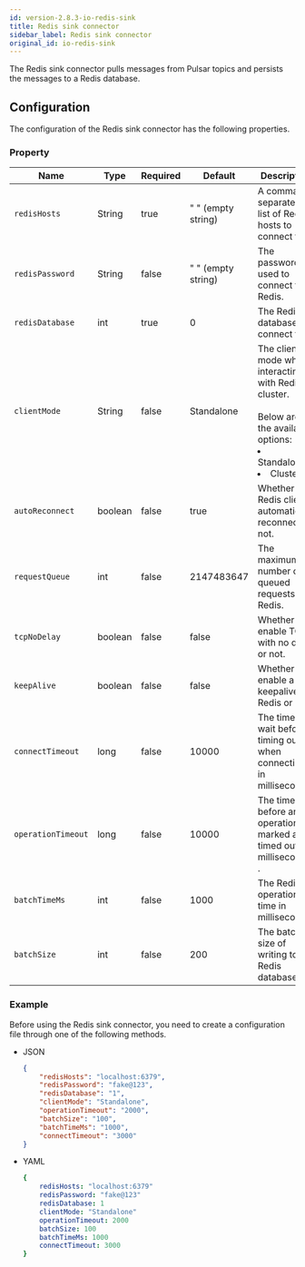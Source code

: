 ```yaml
---
id: version-2.8.3-io-redis-sink
title: Redis sink connector
sidebar_label: Redis sink connector
original_id: io-redis-sink
---
```


The  Redis sink connector pulls messages from Pulsar topics 
and persists the messages to a Redis database.



## Configuration

The configuration of the Redis sink connector has the following properties.



### Property

| Name | Type|Required | Default | Description 
|------|----------|----------|---------|-------------|
| `redisHosts` |String|true|" " (empty string) | A comma-separated list of Redis hosts to connect to. |
| `redisPassword` |String|false|" " (empty string) | The password used to connect to Redis. |
| `redisDatabase` | int|true|0  | The Redis database to connect to. |
| `clientMode` |String| false|Standalone | The client mode when interacting with Redis cluster. <br><br>Below are the available options: <br><li>Standalone<br><li>Cluster |
| `autoReconnect` | boolean|false|true | Whether the Redis client automatically reconnect or not. |
| `requestQueue` | int|false|2147483647 | The maximum number of queued requests to Redis. |
| `tcpNoDelay` |boolean| false| false | Whether to enable TCP with no delay or not. |
| `keepAlive` | boolean|false | false |Whether to enable a keepalive to Redis or not. |
| `connectTimeout` |long| false|10000 | The time to wait before timing out when connecting in milliseconds. |
| `operationTimeout` | long|false|10000 | The time before an operation is marked as timed out in milliseconds . |
| `batchTimeMs` | int|false|1000 | The Redis operation time in milliseconds. |
| `batchSize` | int|false|200 | The batch size of writing to Redis database. |


### Example

Before using the Redis sink connector, you need to create a configuration file through one of the following methods.

* JSON

    ```json
    {
        "redisHosts": "localhost:6379",
        "redisPassword": "fake@123",
        "redisDatabase": "1",
        "clientMode": "Standalone",
        "operationTimeout": "2000",
        "batchSize": "100",
        "batchTimeMs": "1000",
        "connectTimeout": "3000"
    }
    ```

* YAML

    ```yaml
    {
        redisHosts: "localhost:6379"
        redisPassword: "fake@123"
        redisDatabase: 1
        clientMode: "Standalone"
        operationTimeout: 2000
        batchSize: 100
        batchTimeMs: 1000
        connectTimeout: 3000
    }
    ```


